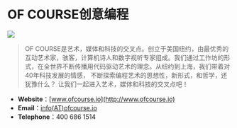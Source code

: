 # OF COURSE创意编程

![](https://coding.net/u/onlylemi/p/img/git/raw/master/of_logo1.jpg)

> OF COURSE是艺术，媒体和科技的交叉点。创立于美国纽约，由最优秀的互动艺术家，骇客，计算机诗人和数字视听专家组成。我们通过工作坊的形式，在全世界不断传播用代码驱动艺术的理念。从纽约到上海，我们带着对40年科技发展的情感， 不断探索编程艺术的思想性，新形式，和哲学，还犹豫什么？ 让我们一起进入艺术，媒体和科技的交叉点吧！

* **Website**：[www.ofcourse.io](http://www.ofcourse.io)
* **Email**：[info(AT)ofcourse.io](mailto:info@ofcourse.io)
* **Telephone**：400 686 1514
